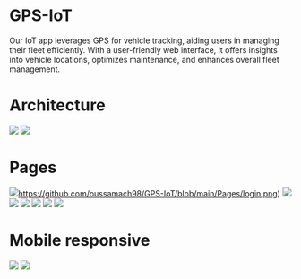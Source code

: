 # GPS-IoT
 Our IoT app leverages GPS for vehicle tracking, aiding users in managing their fleet efficiently. With a user-friendly web interface, it offers insights into vehicle locations, optimizes maintenance, and enhances overall fleet management.

# Architecture
![](https://github.com/oussamach98/GPS-IoT/blob/main/Logical%20strcture.png)
![](https://github.com/oussamach98/GPS-IoT/blob/main/arch.png)

# Pages
![](https://github.com/oussamach98/GPS-IoT/blob/main/Pages/login.png)https://github.com/oussamach98/GPS-IoT/blob/main/Pages/login.png)
![](https://github.com/oussamach98/GPS-IoT/blob/main/Pages/login%20driver.png)
![](https://github.com/oussamach98/GPS-IoT/blob/main/Pages/home.png)
![](https://github.com/oussamach98/GPS-IoT/blob/main/Pages/expenses.png)
![](https://github.com/oussamach98/GPS-IoT/blob/main/Pages/reminders.png)
![](https://github.com/oussamach98/GPS-IoT/blob/main/Pages/driver.png)
![](https://github.com/oussamach98/GPS-IoT/blob/main/Pages/Missions.png)

# Mobile responsive
![](https://github.com/oussamach98/GPS-IoT/blob/main/Pages/Mobile%20Responsive.png)
![](https://github.com/oussamach98/GPS-IoT/blob/main/Pages/Mobile%20Responsive_1.png)
